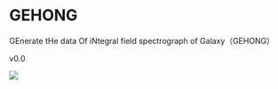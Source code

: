 # GEHONG
GEnerate tHe data Of iNtegral field spectrograph of Galaxy（GEHONG）

v0.0

![](https://www.google.com.hk/url?sa=i&source=images&cd=&cad=rja&uact=8&ved=2ahUKEwjR2duNwt_mAhW-yIsBHVX2A3gQjRx6BAgBEAQ&url=https%3A%2F%2Ftwitter.com%2Fhashtag%2F%25E8%2591%259B%25E6%25B4%25AA&psig=AOvVaw2x01dgNwu1U8hzCTNT3O3R&ust=1577868919409504)
